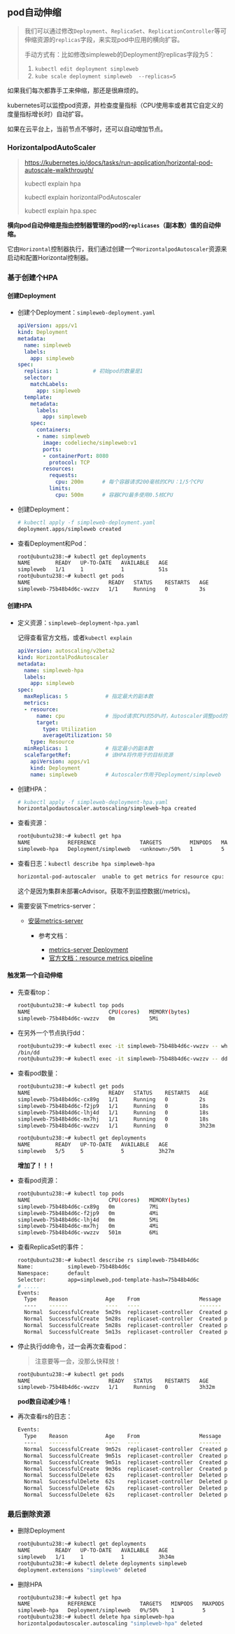 ## pod自动伸缩

> 我们可以通过修改`Deployment`、`ReplicaSet`、`ReplicationController`等可伸缩资源的`replicas`字段，来实现pod中应用的横向扩容。
>
> 手动方式有：比如修改simpleweb的Deployment的replicas字段为5：
>
> 1. `kubectl edit deployment simpleweb`
> 2. `kube scale deployment simpleweb  --replicas=5`

如果我们每次都靠手工来伸缩，那还是很麻烦的。

kubernetes可以监控pod资源，并检查度量指标（CPU使用率或者其它自定义的度量指标增长时）自动扩容。

如果在云平台上，当前节点不够时，还可以自动增加节点。

### HorizontalpodAutoScaler

> https://kubernetes.io/docs/tasks/run-application/horizontal-pod-autoscale-walkthrough/
>
> kubectl explain hpa
>
> kubectl explain horizontalPodAutoscaler
>
> kubectl explain hpa.spec

**横向pod自动伸缩是指由控制器管理的pod的`replicases`（副本数）值的自动伸缩。**

它由`Horizontal`控制器执行，我们通过创建一个`HorizontalpodAutoscaler`资源来启动和配置Horizontal控制器。



### 基于创建个HPA

#### 创建Deployment

- 创建个Deployment：`simpleweb-deployment.yaml`

  ```yaml
  apiVersion: apps/v1
  kind: Deployment
  metadata:
    name: simpleweb
    labels:
      app: simpleweb
  spec:
    replicas: 1           # 初始pod的数量是1
    selector:
      matchLabels:
        app: simpleweb
    template:
      metadata:
        labels:
          app: simpleweb
      spec:
        containers:
        - name: simpleweb
          image: codelieche/simpleweb:v1
          ports:
          - containerPort: 8080
            protocol: TCP
          resources:
            requests:
              cpu: 200m      # 每个容器请求200毫核的CPU：1/5个CPU
            limits:
              cpu: 500m      # 容器CPU最多使用0.5核CPU
  ```

- 创建Deployment：

  ```bash
  # kubectl apply -f simpleweb-deployment.yaml
  deployment.apps/simpleweb created
  ```

- 查看Deployment和Pod：

  ```bash
  root@ubuntu238:~# kubectl get deployments
  NAME        READY   UP-TO-DATE   AVAILABLE   AGE
  simpleweb   1/1     1            1           51s
  root@ubuntu238:~# kubectl get pods
  NAME                         READY   STATUS    RESTARTS   AGE
  simpleweb-75b48b4d6c-vwzzv   1/1     Running   0          3s
  ```



#### 创建HPA

- 定义资源：`simpleweb-deployment-hpa.yaml`

  记得查看官方文档，或者`kubectl explain`

  ```yaml
  apiVersion: autoscaling/v2beta2
  kind: HorizontalPodAutoscaler
  metadata:
    name: simpleweb-hpa
    labels:
      app: simpleweb
  spec:
    maxReplicas: 5            # 指定最大的副本数
    metrics:
    - resource:
        name: cpu             # 当pod请求CPU的50%时，Autoscaler调整pod的数量
        target:
          type: Utilization
          averageUtilization: 50
      type: Resource
    minReplicas: 1            # 指定最小的副本数
    scaleTargetRef:           # 该HPA将作用于的目标资源
      apiVersion: apps/v1
      kind: Deployment
      name: simpleweb         # Autoscaler作用于Deployment/simpleweb
  ```

- 创建HPA：

  ```bash
  # kubectl apply -f simpleweb-deployment-hpa.yaml
  horizontalpodautoscaler.autoscaling/simpleweb-hpa created
  ```

- 查看资源：

  ```bash
  root@ubuntu238:~# kubectl get hpa
  NAME            REFERENCE              TARGETS         MINPODS   MAXPODS   REPLICAS   AGE
  simpleweb-hpa   Deployment/simpleweb   <unknown>/50%   1         5         1          31s
  ```

- 查看日志：`kubectl describe hpa simpleweb-hpa`

  ```bash
  horizontal-pod-autoscaler  unable to get metrics for resource cpu: unable to fetch metrics from resource metrics API: the server could not find the requested resource (get pods.metrics.k8s.io)
  ```

  这个是因为集群未部署cAdvisor。获取不到监控数据(/metrics)。

- 需要安装下metrics-server：
  - [安装metrics-server](../monitor/install-metrics-server.md)

    - 参考文档：

      - [metrics-server Deployment](https://github.com/kubernetes-incubator/metrics-server/tree/master/deploy/)
      - [官方文档：resource metrics pipeline](https://kubernetes.io/docs/tasks/debug-application-cluster/resource-metrics-pipeline/)

      

#### 触发第一个自动伸缩

- 先查看top：

  ```bash
  root@ubuntu238:~# kubectl top pods
  NAME                         CPU(cores)   MEMORY(bytes)
  simpleweb-75b48b4d6c-vwzzv   0m           5Mi
  ```

- 在另外一个节点执行dd：

  ```bash
  root@ubuntu239:~# kubectl exec -it simpleweb-75b48b4d6c-vwzzv -- which dd
  /bin/dd
  root@ubuntu239:~# kubectl exec -it simpleweb-75b48b4d6c-vwzzv -- dd if=/dev/zero of=/dev/null
  ```

- 查看pod数量：

  ```bash
  root@ubuntu238:~# kubectl get pods
  NAME                         READY   STATUS    RESTARTS   AGE
  simpleweb-75b48b4d6c-cx89g   1/1     Running   0          2s
  simpleweb-75b48b4d6c-f2jp9   1/1     Running   0          18s
  simpleweb-75b48b4d6c-lhj4d   1/1     Running   0          18s
  simpleweb-75b48b4d6c-mx7hj   1/1     Running   0          18s
  simpleweb-75b48b4d6c-vwzzv   1/1     Running   0          3h23m
  
  root@ubuntu238:~# kubectl get deployments
  NAME        READY   UP-TO-DATE   AVAILABLE   AGE
  simpleweb   5/5     5            5           3h27m
  ```

  **增加了！！！**

- 查看pod资源：

  ```bash
  root@ubuntu238:~# kubectl top pods
  NAME                         CPU(cores)   MEMORY(bytes)
  simpleweb-75b48b4d6c-cx89g   0m           7Mi
  simpleweb-75b48b4d6c-f2jp9   0m           4Mi
  simpleweb-75b48b4d6c-lhj4d   0m           5Mi
  simpleweb-75b48b4d6c-mx7hj   0m           4Mi
  simpleweb-75b48b4d6c-vwzzv   501m         6Mi
  ```

- 查看ReplicaSet的事件：

  ```bash
  root@ubuntu238:~# kubectl describe rs simpleweb-75b48b4d6c
  Name:           simpleweb-75b48b4d6c
  Namespace:      default
  Selector:       app=simpleweb,pod-template-hash=75b48b4d6c
  # .....
  Events:
    Type    Reason            Age    From                   Message
    ----    ------            ----   ----                   -------
    Normal  SuccessfulCreate  5m29s  replicaset-controller  Created pod: simpleweb-75b48b4d6c-mx7hj
    Normal  SuccessfulCreate  5m28s  replicaset-controller  Created pod: simpleweb-75b48b4d6c-lhj4d
    Normal  SuccessfulCreate  5m28s  replicaset-controller  Created pod: simpleweb-75b48b4d6c-f2jp9
    Normal  SuccessfulCreate  5m13s  replicaset-controller  Created pod: simpleweb-75b48b4d6c-cx89g
  ```

- 停止执行dd命令，过一会再次查看pod：

  > 注意要等一会，没那么快释放！

  ```bash
  root@ubuntu238:~# kubectl get pods
  NAME                         READY   STATUS    RESTARTS   AGE
  simpleweb-75b48b4d6c-vwzzv   1/1     Running   0          3h32m
  ```

  **pod数自动减少咯！**

- 再次查看rs的日志：

  ```bash
  Events:
    Type    Reason            Age    From                   Message
    ----    ------            ----   ----                   -------
    Normal  SuccessfulCreate  9m52s  replicaset-controller  Created pod: simpleweb-75b48b4d6c-mx7hj
    Normal  SuccessfulCreate  9m51s  replicaset-controller  Created pod: simpleweb-75b48b4d6c-lhj4d
    Normal  SuccessfulCreate  9m51s  replicaset-controller  Created pod: simpleweb-75b48b4d6c-f2jp9
    Normal  SuccessfulCreate  9m36s  replicaset-controller  Created pod: simpleweb-75b48b4d6c-cx89g
    Normal  SuccessfulDelete  62s    replicaset-controller  Deleted pod: simpleweb-75b48b4d6c-lhj4d
    Normal  SuccessfulDelete  62s    replicaset-controller  Deleted pod: simpleweb-75b48b4d6c-mx7hj
    Normal  SuccessfulDelete  62s    replicaset-controller  Deleted pod: simpleweb-75b48b4d6c-cx89g
    Normal  SuccessfulDelete  62s    replicaset-controller  Deleted pod: simpleweb-75b48b4d6c-f2jp9
  ```

### 最后删除资源

- 删除Deployment

  ```bash
  root@ubuntu238:~# kubectl get deployments
  NAME        READY   UP-TO-DATE   AVAILABLE   AGE
  simpleweb   1/1     1            1           3h34m
  root@ubuntu238:~# kubectl delete deployments simpleweb
  deployment.extensions "simpleweb" deleted
  ```

- 删除HPA

  ```bash
  root@ubuntu238:~# kubectl get hpa
  NAME            REFERENCE              TARGETS   MINPODS   MAXPODS   REPLICAS   AGE
  simpleweb-hpa   Deployment/simpleweb   0%/50%    1         5         1          3h25m
  root@ubuntu238:~# kubectl delete hpa simpleweb-hpa
  horizontalpodautoscaler.autoscaling "simpleweb-hpa" deleted
  ```

  